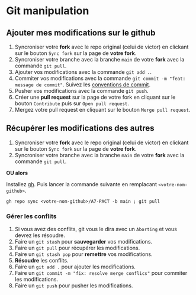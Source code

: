 # Git manipulation

## Ajouter mes modifications sur le github

1. Syncroniser votre **fork** avec le repo original (celui de victor) en clickant sur le bouton `Sync fork` sur la page de **votre fork**.
2. Syncroniser votre branche avec la branche `main` de votre **fork** avec la commande `git pull`.
3. Ajouter vos modifications avec la commande `git add .`.
4. Commiter vos modifications avec la commande `git commit -m "feat: message de commit"`. Suivez les [conventions de commit](https://gist.github.com/qoomon/5dfcdf8eec66a051ecd85625518cfd13).
5. Pusher vos modifications avec la commande `git push`.
6. Créer une **pull request** sur la page de votre fork en cliquant sur le bouton `Contribute` puis sur `Open pull request`.
7. Mergez votre pull request en cliquant sur le bouton `Merge pull request`.

## Récupérer les modifications des autres

1. Syncroniser votre **fork** avec le repo original (celui de victor) en clickant sur le bouton `Sync fork` sur la page de **votre fork**.
2. Syncroniser votre branche avec la branche `main` de votre **fork** avec la commande `git pull`.

**OU alors**

Installez [gh](https://github.com/cli/cli#installation). Puis lancer la commande suivante en remplacant `<votre-nom-github>`.
```shell
gh repo sync <votre-nom-github>/A7-PACT -b main ; git pull
```

### Gérer les conflits

1. Si vous avez des conflits, git vous le dira avec un `Aborting` et vous devrez les résoudre.
2. Faire un `git stash` pour **sauvegarder** vos modifications.
3. Faire un `git pull` pour récupérer les modifications.
4. Faire un `git stash pop` pour **remettre** vos modifications.
5. **Résoudre** les conflits.
6. Faire un `git add .` pour ajouter les modifications.
7. Faire un `git commit -m "fix: resolve merge conflics"` pour commiter les modifications.
8. Faire un `git push` pour pusher les modifications.